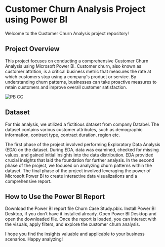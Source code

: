 # Customer Churn Analysis Project using Power BI
Welcome to the Customer Churn Analysis project repository!

## Project Overview

This project focuses on conducting a comprehensive Customer Churn Analysis using Microsoft Power BI. Customer churn, also known as customer attrition, is a critical business metric that measures the rate at which customers stop using a company's product or service. By understanding churn patterns, businesses can take proactive measures to retain customers and improve overall customer satisfaction.

![PB CC](https://github.com/pratham-sachdeva/Powerbi-customer-churn-analysis/assets/47927147/7fc7e414-b538-46d7-89b1-1005135a21e7)


## Dataset

For this analysis, we utilized a fictitious dataset from company Databel. The dataset contains various customer attributes, such as demographic information, contract type, contract duration, region etc.

The first phase of the project involved performing Exploratory Data Analysis (EDA) on the dataset. During EDA, data was examined, checked for missing values, and gained initial insights into the data distribution. EDA provided crucial insights that laid the foundation for further analysis.
In the second phase of the project, we focused on analyzing churn patterns within the dataset.
The final phase of the project involved leveraging the power of Microsoft Power BI to create interactive data visualizations and a comprehensive report.

## How to Use the Power BI Report

Download the Power BI report file Churn Case Study.pbix.
Install Power BI Desktop, if you don't have it installed already.
Open Power BI Desktop and open the downloaded file.
Once the report is loaded, you can interact with the visuals, apply filters, and explore the customer churn analysis.

I hope you find the insights valuable and applicable to your business scenarios. Happy analyzing!
